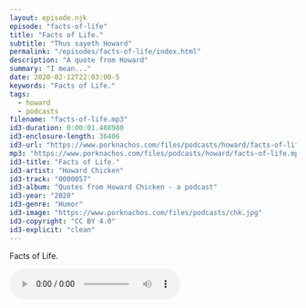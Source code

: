 ```yaml
---
layout: episode.njk
episode: "facts-of-life"
title: "Facts of Life."
subtitle: "Thus sayeth Howard"
permalink: "/episodes/facts-of-life/index.html"
description: "A quote from Howard"
summary: "I mean..."
date: 2020-02-12T22:03:00-5
keywords: "Facts of Life."
tags:
  - howard
  - podcasts
filename: "facts-of-life.mp3"
id3-duration: 0:00:01.488980
id3-enclosure-length: 36406
id3-url: "https://www.porknachos.com/files/podcasts/howard/facts-of-life.mp3"
mp3: "https://www.porknachos.com/files/podcasts/howard/facts-of-life.mp3"
id3-title: "Facts of Life."
id3-artist: "Howard Chicken"
id3-track: "0000057"
id3-album: "Quotes from Howard Chicken - a podcast"
id3-year: "2020"
id3-genre: "Humor"
id3-image: "https://www.porknachos.com/files/podcasts/chk.jpg"
id3-copyright: "CC BY 4.0"
id3-explicit: "clean"
---
```

Facts of Life.

<audio controls>
  <source src="https://www.porknachos.com/files/podcasts/howard/facts-of-life.mp3">
</audio>
